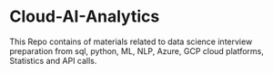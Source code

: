 # Cloud-AI-Analytics

This Repo contains of materials related to data science interview preparation from sql, python, ML, NLP, Azure, GCP cloud platforms, Statistics and API calls. 
